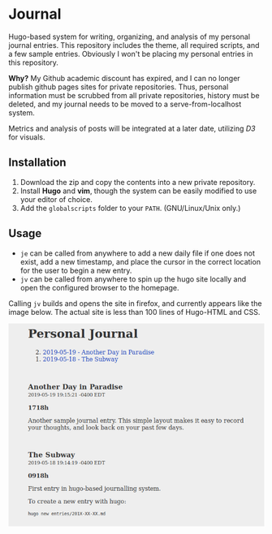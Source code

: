 # Journal

Hugo-based system for writing, organizing, and analysis of my personal journal entries. This repository includes the theme, all required scripts, and a few sample entries. Obviously I won't be placing my personal entries in this repository.

**Why?** My Github academic discount has expired, and I can no longer publish github pages sites for private repositories. Thus, personal information must be scrubbed from all private repositories, history must be deleted, and my journal needs to be moved to a serve-from-localhost system.

Metrics and analysis of posts will be integrated at a later date, utilizing *D3* for visuals.

## Installation

1. Download the zip and copy the contents into a new private repository.
2. Install **Hugo** and **vim**, though the system can be easily modified to use your editor of choice.
3. Add the `globalscripts` folder to your `PATH`. (GNU/Linux/Unix only.)

## Usage

- `je` can be called from anywhere to add a new daily file if one does not exist, add a new timestamp, and place the cursor in the correct location for the user to begin a new entry.
- `jv` can be called from anywhere to spin up the hugo site locally and open the configured browser to the homepage.

Calling `jv` builds and opens the site in firefox, and currently appears like the image below. The actual site is less than 100 lines of Hugo-HTML and CSS.

![](/readme_resources/journal.png)
